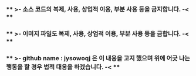 ### ** >- 소스 코드의 복제, 사용, 상업적 이용, 부분 사용 등을 금지합니다. -< **
### ** >- 이미지 파일도 복제, 사용, 상업적 이용, 부분 사용 등을 금합니다. -< **
### ** >- github name : jysowoqj 은 이 내용을 고지 했으며 위에 어긋 나는 행동을 할 경우 법적 대응을 하겠습니다. -< **
